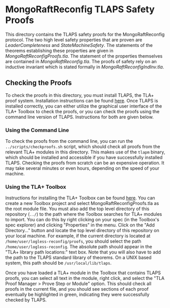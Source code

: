 # MongoRaftReconfig TLAPS Safety Proofs

This directory contains the TLAPS safety proofs for the MongoRaftReconfig  protocol. The two high level safety properties that are proven are *LeaderCompleteness* and *StateMachineSafety*. The statements of the theorems establishing these properties are given in *MongoRaftReconfigProofs.tla*. The statement of the properties themselves are contained in *MongoRaftReconfig.tla*. The proofs of safety rely on an inductive invariant which is stated formally in *MongoRaftReconfigIndInv.tla*.

## Checking the Proofs

To check the proofs in this directory, you must install TLAPS, the TLA+ proof system. Installation instructions can be found [here](https://tla.msr-inria.inria.fr/tlaps/content/Download/Binaries.html). Once TLAPS is installed correctly, you can either utilize the graphical user interface of the TLA+ Toolbox to check the proofs, or you can check the proofs using the command line version of TLAPS. Instructions for both are given below.

### Using the Command Line

To check the proofs from the command line, you can run the ``../scripts/checkproofs.sh`` script, which should check all proofs from the relevant TLA+ modules in this directory. This makes use of the `tlapm` binary, which should be installed and accessible if you have successfully installed TLAPS. Checking the proofs from scratch can be an expensive operation. It may take several minutes or even hours, depending on the speed of your machine. 

### Using the TLA+ Toolbox

Instructions for installing the TLA+ Toolbox can be found [here](https://lamport.azurewebsites.net/tla/toolbox.html). You can create a new Toolbox project and select MongoRaftReconfigProofs.tla as the root module file. You must also add the top level directory of this repository (`../`) to the path where the Toolbox searches for TLA+ modules to import. You can do this by right clicking on your spec (in the Toolbox's spec explorer) and clicking "Properties" in the menu.  Click on the "Add Directory..." button and locate the top level directory of this repository on your local machine. For example, if the current directory is located at `/home/user/logless-reconfig/proofs`, you should select the path `/home/user/logless-reconfig`. The absolute path should appear in the "TLA+ library path locations:" text box. Note that you will also have to add the path to the TLAPS standard library of theorems. On a UNIX based system, this path should be  `/usr/local/lib/tlaps`.

Once you have loaded a TLA+ module in the Toolbox that contains TLAPS proofs, you can select all text in the module, right click, and select the "TLA Proof Manager > Prove Step or Module" option. This should check all proofs in the current file, and you should see sections of each proof eventually be highlighted in green, indicating they were successfully checked by TLAPS. 

<!-- ## Theorems
1. IndIsInductiveInvariant (in IndProof.tla)
2. MRRImpliesLeaderCompleteness (in MRRTheorems.tla)
3. MRRImpliesStateMachineSafety (in MRRTheorems.tla) -->
